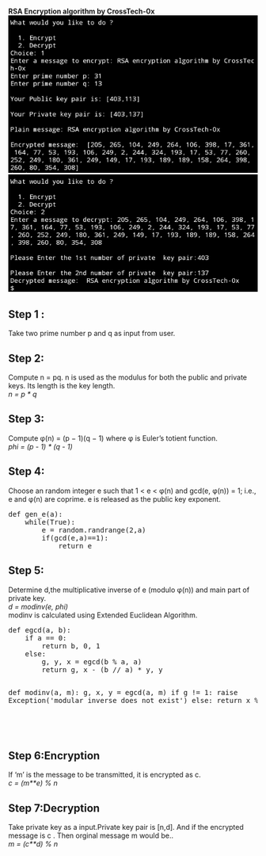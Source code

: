 <h4>RSA Encryption algorithm by CrossTech-0x
<img src="encrypt.png">
<br>

<img src="Decrypt.png">
<br>

<h2>Step 1 :</h1>
Take two prime number p and q as input from user.
<h2>Step 2:</h2>
Compute n = pq. n is used as the modulus for both the public and private keys. Its length is the key length.
<br>
<i>n = p * q</i>

<h2>Step 3:</h2>
Compute φ(n) = (p − 1)(q − 1) where φ is Euler’s totient function.
<br><i>phi = (p - 1) * (q - 1)</i>
<h2>Step 4:</h2>
Choose an random integer e such that 1 < e < φ(n) and gcd(e, φ(n)) = 1; 
i.e., e and φ(n) are coprime. e is released as the public key exponent.
<br>
<pre>
def gen_e(a):
    while(True):
        e = random.randrange(2,a)
        if(gcd(e,a)==1):
            return e
</pre>
<h2>Step 5: </h2>
Determine d,the multiplicative inverse of e (modulo φ(n)) and main part of private key.
<br><i>d = modinv(e, phi)</i><br>
modinv is calculated using Extended Euclidean Algorithm.
<br>
<pre>
def egcd(a, b):
    if a == 0:
        return b, 0, 1
    else:
        g, y, x = egcd(b % a, a)
        return g, x - (b // a) * y, y

def modinv(a, m):
    g, x, y = egcd(a, m)
    if g != 1:
        raise Exception('modular inverse does not exist')
    else:
        return x % m
</pre>
<br><br>
<h2>Step 6:Encryption</h2>
If ‘m’ is the message to be transmitted, it is encrypted as c.
<br><i>c = (m**e) % n</i>


<h2>Step 7:Decryption</h2>
Take private key as a input.Private key pair is [n,d]. 
And if the encrypted message is c . Then orginal message m would be..
<br><i>m = (c**d) % n</i>
